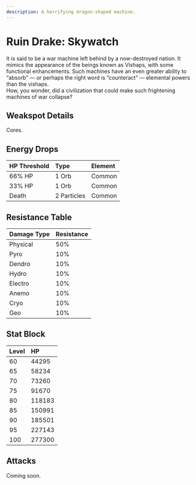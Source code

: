 ```yaml
---
description: A horrifying dragon-shaped machine.
---
```


# Ruin Drake: Skywatch

It is said to be a war machine left behind by a now-destroyed nation. It mimics the appearance of the beings known as Vishaps, with some functional enhancements. Such machines have an even greater ability to “absorb” — or perhaps the right word is “counteract” — elemental powers than the vishaps.  
How, you wonder, did a civilization that could make such frightening machines of war collapse?  

## Weakspot Details

Cores.  

## Energy Drops

| HP Threshold | Type | Element |
| :--- | :--- | :--- |
| 66% HP | 1 Orb | Common |
| 33% HP | 1 Orb | Common |
| Death | 2 Particles | Common |

## Resistance Table

| Damage Type | Resistance |
| :--- | :--- |
| Physical | 50% |
| Pyro | 10% |
| Dendro | 10% |
| Hydro | 10% |
| Electro | 10% |
| Anemo | 10% |
| Cryo | 10% |
| Geo | 10% |

## Stat Block

| Level | HP |
| :--- | :--- |
| 60 | 44295 |
| 65 | 58234 |
| 70 | 73260 |
| 75 | 91670 |
| 80 | 118183 |
| 85 | 150991 |
| 90 | 185501 |
| 95 | 227143 |
| 100 | 277300 |

## Attacks 

Coming soon.  
